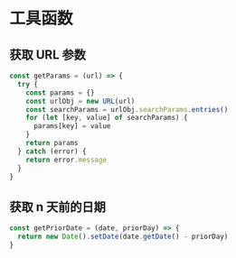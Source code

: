 # 工具函数

## 获取 URL 参数

```javascript
const getParams = (url) => {
  try {
    const params = {}
    const urlObj = new URL(url)
    const searchParams = urlObj.searchParams.entries()
    for (let [key, value] of searchParams) {
      params[key] = value
    }
    return params
  } catch (error) {
    return error.message
  }
}
```

## 获取 n 天前的日期

```javascript
const getPriorDate = (date, priorDay) => {
  return new Date().setDate(date.getDate() - priorDay)
}
```

